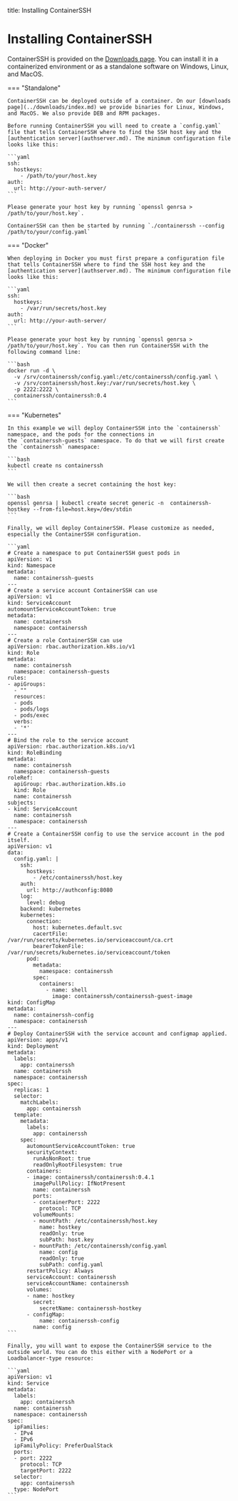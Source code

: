 title: Installing ContainerSSH

<h1>Installing ContainerSSH</h1>

ContainerSSH is provided on the [Downloads page](../downloads/index.md). You can install it in a containerized environment or as a standalone software on Windows, Linux, and MacOS.

=== "Standalone"

    ContainerSSH can be deployed outside of a container. On our [downloads page](../downloads/index.md) we provide binaries for Linux, Windows, and MacOS. We also provide DEB and RPM packages.
    
    Before running ContainerSSH you will need to create a `config.yaml` file that tells ContainerSSH where to find the SSH host key and the [authentication server](authserver.md). The minimum configuration file looks like this:
    
    ```yaml
    ssh:
      hostkeys:
        - /path/to/your/host.key
    auth:
      url: http://your-auth-server/
    ```

    Please generate your host key by running `openssl genrsa > /path/to/your/host.key`.
    
    ContainerSSH can then be started by running `./containerssh --config /path/to/your/config.yaml`

=== "Docker"

    When deploying in Docker you must first prepare a configuration file that tells ContainerSSH where to find the SSH host key and the [authentication server](authserver.md). The minimum configuration file looks like this:
    
    ```yaml
    ssh:
      hostkeys:
        - /var/run/secrets/host.key
    auth:
      url: http://your-auth-server/
    ```
    
    Please generate your host key by running `openssl genrsa > /path/to/your/host.key`. You can then run ContainerSSH with the following command line:
    
    ```bash
    docker run -d \
      -v /srv/containerssh/config.yaml:/etc/containerssh/config.yaml \
      -v /srv/containerssh/host.key:/var/run/secrets/host.key \
      -p 2222:2222 \
      containerssh/containerssh:0.4
    ```

=== "Kubernetes"

    In this example we will deploy ContainerSSH into the `containerssh` namespace, and the pods for the connections in
    the `containerssh-guests` namespace. To do that we will first create the `containerssh` namespace:

    ```bash
    kubectl create ns containerssh
    ```
    
    We will then create a secret containing the host key:
    
    ```bash
    openssl genrsa | kubectl create secret generic -n  containerssh-hostkey --from-file=host.key=/dev/stdin
    ```

    Finally, we will deploy ContainerSSH. Please customize as needed, especially the ContainerSSH configuration.

    ```yaml
    # Create a namespace to put ContainerSSH guest pods in
    apiVersion: v1
    kind: Namespace
    metadata:
      name: containerssh-guests
    ---
    # Create a service account ContainerSSH can use
    apiVersion: v1
    kind: ServiceAccount
    automountServiceAccountToken: true
    metadata:
      name: containerssh
      namespace: containerssh
    ---
    # Create a role ContainerSSH can use
    apiVersion: rbac.authorization.k8s.io/v1
    kind: Role
    metadata:
      name: containerssh
      namespace: containerssh-guests
    rules:
    - apiGroups:
      - ""
      resources:
      - pods
      - pods/logs
      - pods/exec
      verbs:
      - '*'
    ---
    # Bind the role to the service account
    apiVersion: rbac.authorization.k8s.io/v1
    kind: RoleBinding
    metadata:
      name: containerssh
      namespace: containerssh-guests
    roleRef:
      apiGroup: rbac.authorization.k8s.io
      kind: Role
      name: containerssh
    subjects:
    - kind: ServiceAccount
      name: containerssh
      namespace: containerssh
    ---
    # Create a ContainerSSH config to use the service account in the pod itself.
    apiVersion: v1
    data:
      config.yaml: |
        ssh:
          hostkeys:
            - /etc/containerssh/host.key
        auth:
          url: http://authconfig:8080
        log:
          level: debug
        backend: kubernetes
        kubernetes:
          connection:
            host: kubernetes.default.svc
            cacertFile: /var/run/secrets/kubernetes.io/serviceaccount/ca.crt
            bearerTokenFile: /var/run/secrets/kubernetes.io/serviceaccount/token
          pod:
            metadata:
              namespace: containerssh
            spec:
              containers:
                - name: shell
                  image: containerssh/containerssh-guest-image
    kind: ConfigMap
    metadata:
      name: containerssh-config
      namespace: containerssh
    ---
    # Deploy ContainerSSH with the service account and configmap applied.
    apiVersion: apps/v1
    kind: Deployment
    metadata:
      labels:
        app: containerssh
      name: containerssh
      namespace: containerssh
    spec:
      replicas: 1
      selector:
        matchLabels:
          app: containerssh
      template:
        metadata:
          labels:
            app: containerssh
        spec:
          automountServiceAccountToken: true
          securityContext:
            runAsNonRoot: true
            readOnlyRootFilesystem: true
          containers:
          - image: containerssh/containerssh:0.4.1
            imagePullPolicy: IfNotPresent
            name: containerssh
            ports:
            - containerPort: 2222
              protocol: TCP
            volumeMounts:
            - mountPath: /etc/containerssh/host.key
              name: hostkey
              readOnly: true
              subPath: host.key
            - mountPath: /etc/containerssh/config.yaml
              name: config
              readOnly: true
              subPath: config.yaml
          restartPolicy: Always
          serviceAccount: containerssh
          serviceAccountName: containerssh
          volumes:
          - name: hostkey
            secret:
              secretName: containerssh-hostkey
          - configMap:
              name: containerssh-config
            name: config
    ```

    Finally, you will want to expose the ContainerSSH service to the outside world. You can do this either with a NodePort or a Loadbalancer-type resource:

    ```yaml
    apiVersion: v1
    kind: Service
    metadata:
      labels:
        app: containerssh
      name: containerssh
      namespace: containerssh
    spec:
      ipFamilies:
      - IPv4
      - IPv6
      ipFamilyPolicy: PreferDualStack
      ports:
      - port: 2222
        protocol: TCP
        targetPort: 2222
      selector:
        app: containerssh
      type: NodePort
    ```
